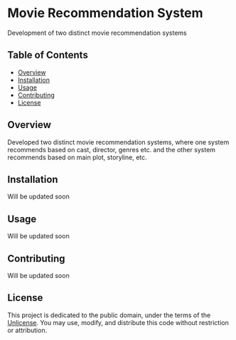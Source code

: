 # Movie Recommendation System

Development of two distinct movie recommendation systems

## Table of Contents

- [Overview](#overview)
- [Installation](#installation)
- [Usage](#usage)
- [Contributing](#contributing)
- [License](#license)

## Overview

Developed two distinct movie recommendation systems, where one system recommends based on cast, director, genres etc. and the other system recommends based on main plot, storyline, etc.

## Installation

Will be updated soon

## Usage

Will be updated soon

## Contributing

Will be updated soon

## License

This project is dedicated to the public domain, under the terms of the [Unlicense](http://unlicense.org/). You may use, modify, and distribute this code without restriction or attribution.
